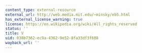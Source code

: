 ```yaml
---
content_type: external-resource
external_url: http://web.media.mit.edu/~minsky/eb5.html
has_external_license_warning: true
license: https://en.wikipedia.org/wiki/All_rights_reserved
status: ''
title: V
uid: 038b7362-ec9a-4362-9e52-8fa33df3f608
wayback_url: ''
---
```

